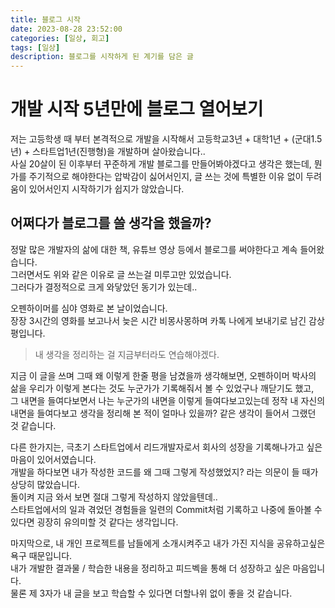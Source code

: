 ```yaml
---
title: 블로그 시작
date: 2023-08-28 23:52:00
categories: [일상, 회고]
tags: [일상]
description: 블로그를 시작하게 된 계기를 담은 글
---
```



# 개발 시작 5년만에 블로그 열어보기
저는 고등학생 때 부터 본격적으로 개발을 시작해서 고등학교3년 + 대학1년 + (군대1.5년) + 스타트업1년(진행형)을 개발하며 살아왔습니다..  
사실 20살이 된 이후부터 꾸준하게 개발 블로그를 만들어봐야겠다고 생각은 했는데, 뭔가를 주기적으로 해야한다는 압박감이 싫어서인지, 글 쓰는 것에 특별한 이유 없이 두려움이 있어서인지 시작하기가 쉽지가 않았습니다.


## 어쩌다가 블로그를 쓸 생각을 했을까?
정말 많은 개발자의 삶에 대한 책, 유튜브 영상 등에서 블로그를 써야한다고 계속 들어왔습니다.  
그러면서도 위와 같은 이유로 글 쓰는걸 미루고만 있었습니다.  
그러다가 결정적으로 크게 와닿았던 동기가 있는데..  

오펜하이머를 심야 영화로 본 날이었습니다.  
장장 3시간의 영화를 보고나서 늦은 시간 비몽사몽하며 카톡 나에게 보내기로 남긴 감상 평입니다.  
> 내 생각을 정리하는 걸 지금부터라도 연습해야겠다.

지금 이 글을 쓰며 그때 왜 이렇게 한줄 평을 남겼을까 생각해보면, 오펜하이머 박사의 삶을 우리가 이렇게 본다는 것도 누군가가 기록해줘서 볼 수 있었구나 깨닫기도 했고,  
그 내면을 들여다보면서 나는 누군가의 내면을 이렇게 들여다보고있는데 정작 내 자신의 내면을 들여다보고 생각을 정리해 본 적이 얼마나 있을까? 같은 생각이 들어서 그랬던 것 같습니다.

다른 한가지는, 극초기 스타트업에서 리드개발자로서 회사의 성장을 기록해나가고 싶은 마음이 있어서였습니다.  
개발을 하다보면 내가 작성한 코드를 왜 그때 그렇게 작성했었지? 라는 의문이 들 때가 상당히 많았습니다.  
돌이켜 지금 와서 보면 절대 그렇게 작성하지 않았을텐데..  
스타트업에서의 일과 겪었던 경험들을 일련의 Commit처럼 기록하고 나중에 돌아볼 수 있다면 굉장히 유의미할 것 같다는 생각입니다.

마지막으로, 내 개인 프로젝트를 남들에게 소개시켜주고 내가 가진 지식을 공유하고싶은 욕구 때문입니다.  
내가 개발한 결과물 / 학습한 내용을 정리하고 피드벡을 통해 더 성장하고 싶은 마음입니다.  
물론 제 3자가 내 글을 보고 학습할 수 있다면 더할나위 없이 좋을 것 같습니다.  

